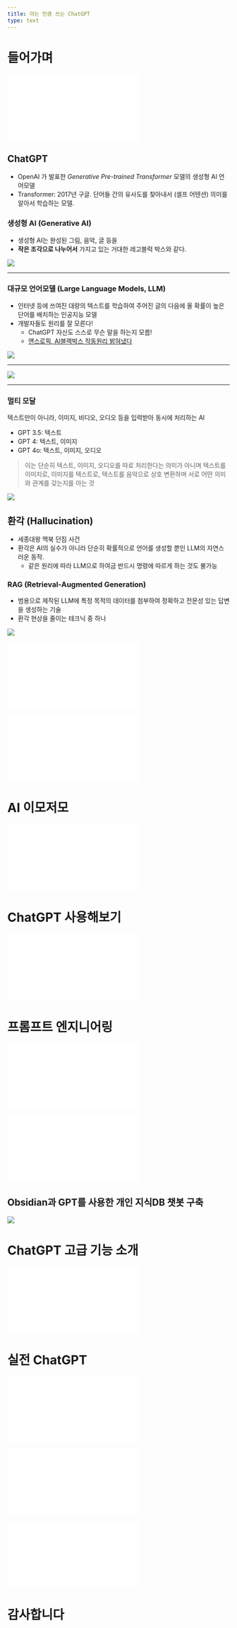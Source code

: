 ```yaml
---
title: 아는 만큼 쓰는 ChatGPT
type: text
---
```


# 들어가며

![강사소개](강사%20소개.md)

## ChatGPT

- OpenAI 가 발표한 *Generative Pre-trained Transformer* 모델의 생성형 AI 언어모델
- Transformer: 2017년 구글. 단어들 간의 유사도를 찾아내서 (셀프 어텐션) 의미를 알아서 학습하는 모델. 

### 생성형 AI (Generative AI)

- 생성형 AI는 완성된 그림, 음악, 글 등을
- **작은 조각으로 나누어서** 가지고 있는 거대한 레고블럭 박스와 같다.

![](attachments/chatgpt-lego.png)

---

### 대규모 언어모델 (Large Language Models, LLM)

- 인터넷 등에 쓰여진 대량의 텍스트를 학습하여 주어진 글의 다음에 올 확률이 높은 단어를 배치하는 인공지능 모델
- 개발자들도 원리를 잘 모른다!
	- ChatGPT 자신도 스스로 무슨 말을 하는지 모름!
	- [앤스로픽, AI블랙박스 작동원리 밝혀냈다](https://www.mk.co.kr/news/it/11021534)

![](attachments/chatgpt-words-rate.png)

---

![](attachments/chatgpt-pearl-earrings.png)

---

### 멀티 모달

텍스트만이 아니라, 이미지, 비디오, 오디오 등을 입력받아 동시에 처리하는 AI
- GPT 3.5: 텍스트
- GPT 4: 텍스트, 이미지
- GPT 4o: 텍스트, 이미지, 오디오

> 이는 단순히 텍스트, 이미지, 오디오를 따로 처리한다는 의미가 아니며 텍스트를 이미지로, 이미지를 텍스트로, 텍스트를 음악으로 상호 변환하며 서로 어떤 의미와 관계를 갖는지를 아는 것

![](attachments/chatgpt-multi-modal.png)

## 환각 (Hallucination)

- 세종대왕 맥북 던짐 사건
- 환각은 AI의 실수가 아니라 단순히 확률적으로 언어를 생성할 뿐인 LLM의 자연스러운 동작.
	- 같은 원리에 따라 LLM으로 하여금 반드시 명령에 따르게 하는 것도 불가능

### RAG (Retrieval-Augmented Generation)

- 범용으로 제작된 LLM에 특정 목적의 데이터를 첨부하여 정확하고 전문성 있는 답변을 생성하는 기술
- 환각 현상을 줄이는 테크닉 중 하나

![](attachments/gpt-hallucination.jpg)

![ChatGPT를 대하는 우리의 자세](modules/ChatGPT를%20대하는%20우리의%20자세.md)

![왜 내 GPT는 대답을 이상하게 할까](modules/왜%20내%20GPT는%20대답을%20이상하게%20할까.md)

# AI 이모저모

![AI 이모저모](modules/AI%20이모저모.md)

# ChatGPT 사용해보기

![ChatGPT 기초 사용법](modules/ChatGPT%20기초%20사용법.md)

# 프롬프트 엔지니어링

![프롬프트 엔지니어링](modules/프롬프트%20엔지니어링.md)

![마크다운](modules/마크다운.md)

## Obsidian과 GPT를 사용한 개인 지식DB 챗봇 구축

![](attachments/chatgpt-obsidian_integration.png)

# ChatGPT 고급 기능 소개

![ChatGPT 고급 기능](modules/ChatGPT%20고급%20기능.md)

# 실전 ChatGPT

![ChatGPT 예제](modules/ChatGPT%20예제.md)

![GPT를 엑셀 안에서 사용하기](modules/GPT를%20엑셀%20안에서%20사용하기.md)

![VBA with GPT](modules/VBA%20with%20GPT.md)

# 감사합니다
